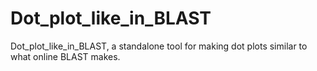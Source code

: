# Dot_plot_like_in_BLAST
Dot_plot_like_in_BLAST, a standalone tool for making dot plots similar to what online BLAST makes.
